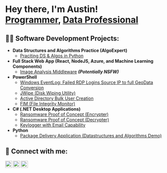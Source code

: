 <h1>Hey there, I'm Austin! <br/><a href="https://github.com/joshmadakor1">Programmer</a>, <a href="https://www.linkedin.com/in/acrumx/">Data Professional</a></h1>

<h2>👨‍💻 Software Development Projects:</h2>

- <b>Data Structures and Algorithms Practice (AlgoExpert)</b>
  - [Praciting DS & Algos in Python](https://github.com/acrumx/)
- <b>Full Stack Web App (React, NodeJS, Azure, and Machine Learning Components)</b>
  - [Image Analysis Middleware](https://github.com/acrumx/) <b><i>(Potentially NSFW)</b></i>
- <b>PowerShell</b>
  - [Windows EventLog: Failed RDP Logins Source IP to full GeoData Conversion](https://github.com/joshmadakor1/Sentinel-Lab)
  - [JWipe (Disk Wiping Utility)](https://github.com/acrumx/)
  - [Active Directory Bulk User Creation](https://github.com/acrumx)
  - [FIM (File Integrity Monitor)](https://github.com/acrumx/)
- <b>C# (.NET Desktop Applications)</b>
  - [Ransomware Proof of Concept (Encrypter)](https://github.com/acrumx/)
  - [Ransomware Proof of Concept (Decrypter)](https://github.com/acrumx/)
  - [Keylogger with Email Capability](https://github.com/acrumx/)
- <b>Python</b>
  - [Package Delivery Application (Datastructures and Algorithms Demo)](https://github.com/acrumx/)

<h2> 🤳 Connect with me:</h2>

[<img align="left" alt="acrumx | LinkedIn" width="22px" src="https://cdn.jsdelivr.net/npm/simple-icons@v3/icons/linkedin.svg" />][linkedin]
[<img align="left" alt="acrumx | CodeWars" width="22px" src="https://www.codewars.com/packs/assets/logo.61192cf7.svg" />][codewars]
[<img align="left" alt="acrumx | HackerRank" width="22px" src="https://cdn4.iconfinder.com/data/icons/logos-and-brands/512/160_Hackerrank_logo_logos-48.png" />][hackerrank]

[linkedin]: https://linkedin.com/in/acrumx
[codewars]: https://www.codewars.com/users/acrumx
[hackerrank]: https://www.hackerrank.com/acrumx?hr_r=1
<!--
**acrumx/acrumx** is a ✨ _special_ ✨ repository because its `README.md` (this file) appears on your GitHub profile.

Here are some ideas to get you started:

- 🔭 I’m currently working on ...
- 🌱 I’m currently learning ...
- 👯 I’m looking to collaborate on ...
- 🤔 I’m looking for help with ...
- 💬 Ask me about ...
- 📫 How to reach me: ...
- 😄 Pronouns: ...
- ⚡ Fun fact: ...
-->
